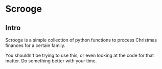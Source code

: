 # Scrooge

## Intro
Scrooge is a simple collection of python functions to process Christmas
finances for a certain family.

You shouldn't be trying to use this, or even looking at the code for that
matter. Do something better with your time.
